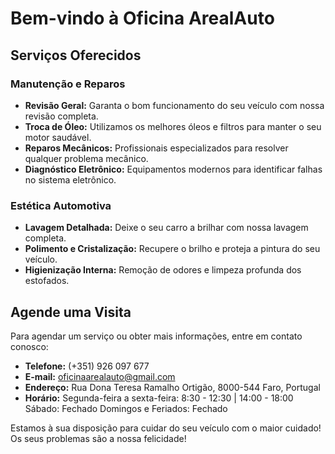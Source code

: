 # Bem-vindo à Oficina ArealAuto

## Serviços Oferecidos

### Manutenção e Reparos
- **Revisão Geral:** Garanta o bom funcionamento do seu veículo com nossa revisão completa.
- **Troca de Óleo:** Utilizamos os melhores óleos e filtros para manter o seu motor saudável.
- **Reparos Mecânicos:** Profissionais especializados para resolver qualquer problema mecânico.
- **Diagnóstico Eletrônico:** Equipamentos modernos para identificar falhas no sistema eletrônico.

### Estética Automotiva
- **Lavagem Detalhada:** Deixe o seu carro a brilhar com nossa lavagem completa.
- **Polimento e Cristalização:** Recupere o brilho e proteja a pintura do seu veículo.
- **Higienização Interna:** Remoção de odores e limpeza profunda dos estofados.

## Agende uma Visita

Para agendar um serviço ou obter mais informações, entre em contato conosco:

- **Telefone:** (+351) 926 097 677
- **E-mail:** oficinaarealauto@gmail.com
- **Endereço:** Rua Dona Teresa Ramalho Ortigão, 8000-544 Faro, Portugal
- **Horário:** Segunda-feira a sexta-feira: 8:30 - 12:30 | 14:00 - 18:00
               Sábado: Fechado
               Domingos e Feriados: Fechado

Estamos à sua disposição para cuidar do seu veículo com o maior cuidado!
Os seus problemas são a nossa felicidade!
